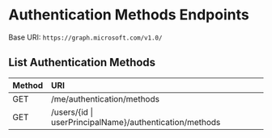 # Authentication Methods Endpoints
Base URI: ```https://graph.microsoft.com/v1.0/```

## List Authentication Methods
| Method   | URI |
| :------- | :------- |
| GET | /me/authentication/methods |
| GET  | /users/{id \| userPrincipalName}/authentication/methods |
